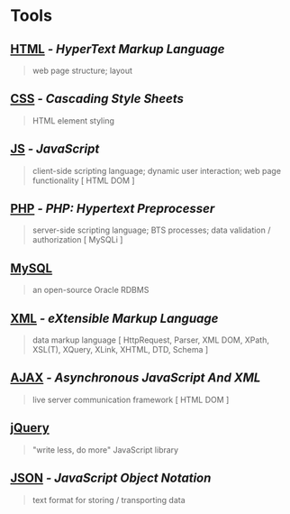 # Tools
## [HTML]() *- HyperText Markup Language* 
>web page structure; layout

## [CSS]() *- Cascading Style Sheets*
>HTML element styling

## [JS]() *- JavaScript*
>client-side scripting language; dynamic user interaction; web page functionality 
[ HTML DOM ]
  
## [PHP]() *- PHP: Hypertext Preprocesser*
>server-side scripting language; BTS processes; data validation / authorization
[ MySQLi ]

## [MySQL]() 
>an open-source Oracle RDBMS

## [XML]() *- eXtensible Markup Language*
>data markup language
[ HttpRequest, Parser, XML DOM, XPath, XSL(T), XQuery, XLink, XHTML, DTD, Schema ] 

## [AJAX]() *- Asynchronous JavaScript And XML*
>live server communication framework
  [ HTML DOM ]

## [jQuery]() 
>"write less, do more" JavaScript library

## [JSON]() *- JavaScript Object Notation*
>text format for storing / transporting data


